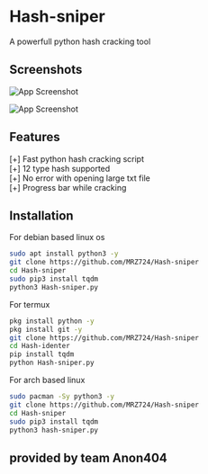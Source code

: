 
# Hash-sniper

A powerfull python hash cracking tool

## Screenshots

![App Screenshot](https://imgur.com/rXjvove.png)

![App Screenshot](https://imgur.com/8rf7BSo.png)

## Features 

[+] Fast python hash cracking script<br>
[+] 12 type hash supported<br>
[+] No error with opening large txt file<br>
[+] Progress bar while cracking<br>

## Installation

For debian based linux os

```bash
sudo apt install python3 -y
git clone https://github.com/MRZ724/Hash-sniper
cd Hash-sniper
sudo pip3 install tqdm
python3 Hash-sniper.py
```
For termux

```bash
pkg install python -y
pkg install git -y
git clone https://github.com/MRZ724/Hash-sniper
cd Hash-identer  
pip install tqdm
python Hash-sniper.py
```

For arch based linux

```bash
sudo pacman -Sy python3 -y  
git clone https://github.com/MRZ724/Hash-sniper
cd Hash-sniper 
sudo pip3 install tqdm
python3 hash-sniper.py
```

## provided by team Anon404

